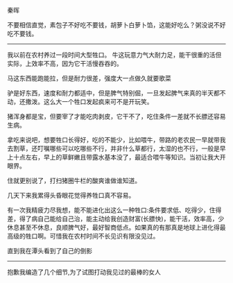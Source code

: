

秦晖

不要相信直觉，素包子不好吃不要钱，胡萝卜白萝卜馅，这能好吃么？粥没说不好吃不要钱。



---

我以前在农村养过一段时间大型牲口。
牛这玩意力气大耐力足，能干很重的活但实际，上效率不高，因为它干活慢吞吞的。

马这东西能跑能拉，但是耐力很差，强度大一点做久就要歌菜

驴是好东西，速度和耐力都适中，但是脾气特别倔，一旦发起脾气来真的半天都不动，还撒泼。这么大一个牲口发起疯来可不是开玩笑。

猪浑身都是宝，但要宰了才能吃肉剥皮，它干不了，吃住条件一差就不长膘还容易生病。

拿吃来说吧，想要牲口长得好，吃的不能少，比如喂牛，带路的老农民一早就带我去割草，还叮嘱哪些可以吃哪些不行，并非什么草都行，太湿的也不行，一般是早上十点左右，早上的草鲜嫩且带露水基本没了，最适合喂牛等知识。当初让我大开眼界。

住就更别说了，打扫猪圈牛栏的酸爽谁做谁知道。

几天下来我累得头昏眼花觉得养牲口真不容易。

有一次我精疲力尽我想，能不能进化出这么一种牲口:条件要求低、吃得少，住得差，得了病自己能给自己治，能主动给我创造财富(长膘快)，能干活，效率高，少休息甚至不休息，良顺脾气好，最好智商低点。如果真的有那真是地球上进化得最高级的牲口啊。可惜我在农村时间不长见识有限没见过。

直到我在潭头看到了自己的倒影

---

抱歉我编造了几个细节,为了试图打动我见过的最棒的女人
